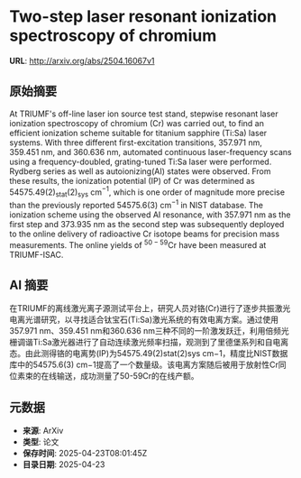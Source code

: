 # Two-step laser resonant ionization spectroscopy of chromium

**URL**: http://arxiv.org/abs/2504.16067v1

## 原始摘要

At TRIUMF's off-line laser ion source test stand, stepwise resonant laser
ionization spectroscopy of chromium (Cr) was carried out, to find an efficient
ionization scheme suitable for titanium sapphire (Ti:Sa) laser systems. With
three different first-excitation transitions, 357.971 nm, 359.451 nm, and
360.636 nm, automated continuous laser-frequency scans using a
frequency-doubled, grating-tuned Ti:Sa laser were performed. Rydberg series as
well as autoionizing(AI) states were observed. From these results, the
ionization potential (IP) of Cr was determined as
54575.49(2)$_\text{stat}$(2)$_\text{sys}$ cm$^{-1}$, which is one order of
magnitude more precise than the previously reported 54575.6(3) cm$^{-1}$ in
NIST database. The ionization scheme using the observed AI resonance, with
357.971 nm as the first step and 373.935 nm as the second step was subsequently
deployed to the online delivery of radioactive Cr isotope beams for precision
mass measurements. The online yields of $^{50-59}$Cr have been measured at
TRIUMF-ISAC.


## AI 摘要

在TRIUMF的离线激光离子源测试平台上，研究人员对铬(Cr)进行了逐步共振激光电离光谱研究，以寻找适合钛宝石(Ti:Sa)激光系统的有效电离方案。通过使用357.971 nm、359.451 nm和360.636 nm三种不同的一阶激发跃迁，利用倍频光栅调谐Ti:Sa激光器进行了自动连续激光频率扫描，观测到了里德堡系列和自电离态。由此测得铬的电离势(IP)为54575.49(2)stat(2)sys cm−1，精度比NIST数据库中的54575.6(3) cm−1提高了一个数量级。该电离方案随后被用于放射性Cr同位素束的在线输送，成功测量了50-59Cr的在线产额。

## 元数据

- **来源**: ArXiv
- **类型**: 论文
- **保存时间**: 2025-04-23T08:01:45Z
- **目录日期**: 2025-04-23
